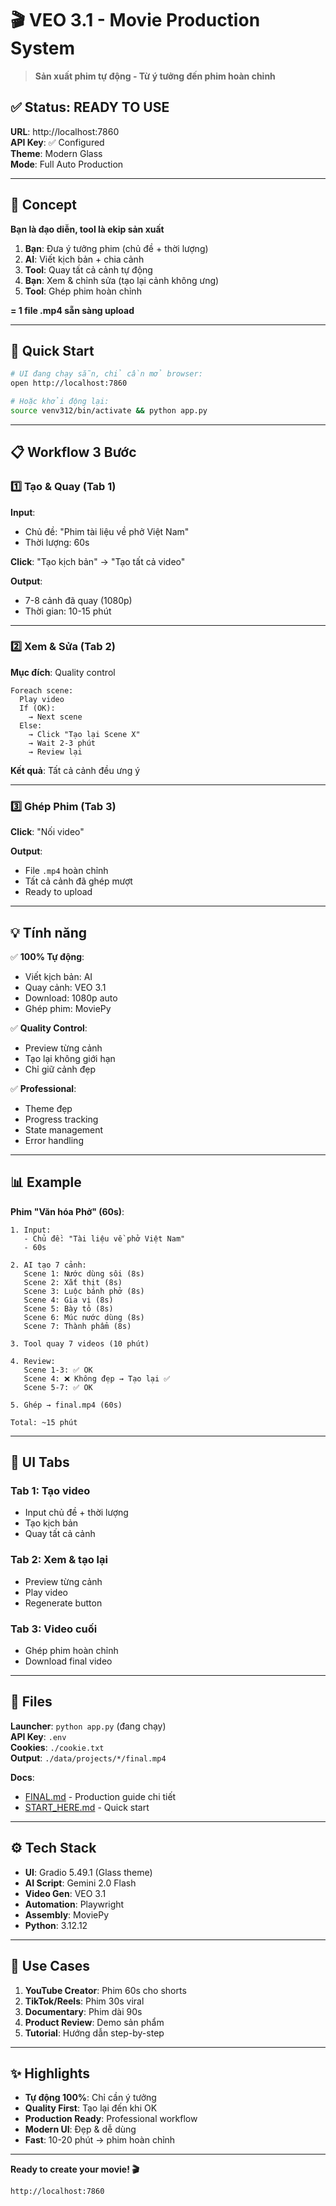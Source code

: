 # 🎬 VEO 3.1 - Movie Production System

> **Sản xuất phim tự động - Từ ý tưởng đến phim hoàn chỉnh**

## ✅ Status: READY TO USE

**URL**: http://localhost:7860  
**API Key**: ✅ Configured  
**Theme**: Modern Glass  
**Mode**: Full Auto Production

---

## 🎯 Concept

**Bạn là đạo diễn, tool là ekip sản xuất**

1. **Bạn**: Đưa ý tưởng phim (chủ đề + thời lượng)
2. **AI**: Viết kịch bản + chia cảnh
3. **Tool**: Quay tất cả cảnh tự động
4. **Bạn**: Xem & chỉnh sửa (tạo lại cảnh không ưng)
5. **Tool**: Ghép phim hoàn chỉnh

**= 1 file .mp4 sẵn sàng upload**

---

## 🚀 Quick Start

```bash
# UI đang chạy sẵn, chỉ cần mở browser:
open http://localhost:7860

# Hoặc khởi động lại:
source venv312/bin/activate && python app.py
```

---

## 📋 Workflow 3 Bước

### 1️⃣ Tạo & Quay (Tab 1)

**Input**:
- Chủ đề: "Phim tài liệu về phở Việt Nam"
- Thời lượng: 60s

**Click**: "Tạo kịch bản" → "Tạo tất cả video"

**Output**:
- 7-8 cảnh đã quay (1080p)
- Thời gian: 10-15 phút

---

### 2️⃣ Xem & Sửa (Tab 2)

**Mục đích**: Quality control

```
Foreach scene:
  Play video
  If (OK):
    → Next scene
  Else:
    → Click "Tạo lại Scene X"
    → Wait 2-3 phút
    → Review lại
```

**Kết quả**: Tất cả cảnh đều ưng ý

---

### 3️⃣ Ghép Phim (Tab 3)

**Click**: "Nối video"

**Output**: 
- File `.mp4` hoàn chỉnh
- Tất cả cảnh đã ghép mượt
- Ready to upload

---

## 💡 Tính năng

✅ **100% Tự động**:
- Viết kịch bản: AI
- Quay cảnh: VEO 3.1
- Download: 1080p auto
- Ghép phim: MoviePy

✅ **Quality Control**:
- Preview từng cảnh
- Tạo lại không giới hạn
- Chỉ giữ cảnh đẹp

✅ **Professional**:
- Theme đẹp
- Progress tracking
- State management
- Error handling

---

## 📊 Example

**Phim "Văn hóa Phở" (60s)**:

```
1. Input:
   - Chủ đề: "Tài liệu về phở Việt Nam"
   - 60s

2. AI tạo 7 cảnh:
   Scene 1: Nước dùng sôi (8s)
   Scene 2: Xắt thịt (8s)
   Scene 3: Luộc bánh phở (8s)
   Scene 4: Gia vị (8s)
   Scene 5: Bày tô (8s)
   Scene 6: Múc nước dùng (8s)
   Scene 7: Thành phẩm (8s)

3. Tool quay 7 videos (10 phút)

4. Review:
   Scene 1-3: ✅ OK
   Scene 4: ❌ Không đẹp → Tạo lại ✅
   Scene 5-7: ✅ OK

5. Ghép → final.mp4 (60s)

Total: ~15 phút
```

---

## 🎨 UI Tabs

### Tab 1: Tạo video
- Input chủ đề + thời lượng
- Tạo kịch bản
- Quay tất cả cảnh

### Tab 2: Xem & tạo lại
- Preview từng cảnh
- Play video
- Regenerate button

### Tab 3: Video cuối
- Ghép phim hoàn chỉnh
- Download final video

---

## 📁 Files

**Launcher**: `python app.py` (đang chạy)  
**API Key**: `.env`  
**Cookies**: `./cookie.txt`  
**Output**: `./data/projects/*/final.mp4`

**Docs**:
- [FINAL.md](FINAL.md) - Production guide chi tiết
- [START_HERE.md](START_HERE.md) - Quick start

---

## ⚙️ Tech Stack

- **UI**: Gradio 5.49.1 (Glass theme)
- **AI Script**: Gemini 2.0 Flash
- **Video Gen**: VEO 3.1
- **Automation**: Playwright
- **Assembly**: MoviePy
- **Python**: 3.12.12

---

## 🎯 Use Cases

1. **YouTube Creator**: Phim 60s cho shorts
2. **TikTok/Reels**: Phim 30s viral
3. **Documentary**: Phim dài 90s
4. **Product Review**: Demo sản phẩm
5. **Tutorial**: Hướng dẫn step-by-step

---

## ✨ Highlights

- **Tự động 100%**: Chỉ cần ý tưởng
- **Quality First**: Tạo lại đến khi OK
- **Production Ready**: Professional workflow
- **Modern UI**: Đẹp & dễ dùng
- **Fast**: 10-20 phút → phim hoàn chỉnh

---

**Ready to create your movie! 🎬**

```
http://localhost:7860
```
